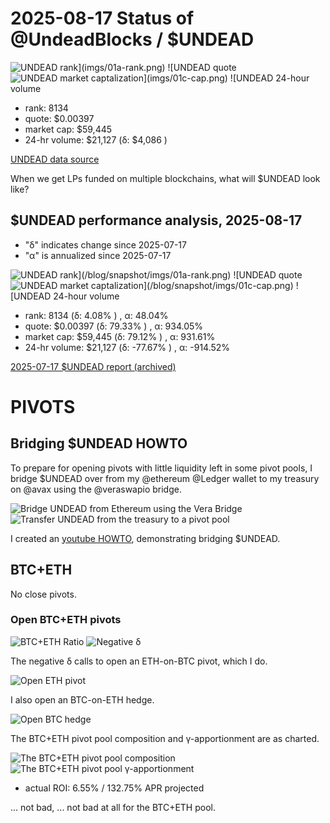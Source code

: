 # 2025-08-17 Status of @UndeadBlocks / $UNDEAD 

![$UNDEAD rank](imgs/01a-rank.png) 
![$UNDEAD quote](imgs/01b-quote.png) 
![$UNDEAD market captalization](imgs/01c-cap.png) 
![$UNDEAD 24-hour volume](imgs/01d-vol.png) 

* rank: 8134 
* quote: $0.00397 
* market cap: $59,445 
* 24-hr volume: $21,127 (δ: $4,086 ) 


[UNDEAD data source](https://www.coingecko.com/en/coins/undead-blocks) 



When we get LPs funded on multiple blockchains, what will $UNDEAD look like? 

## $UNDEAD performance analysis, 2025-08-17 

* "δ" indicates change since 2025-07-17 
* "α" is annualized since 2025-07-17 

![$UNDEAD rank](/blog/snapshot/imgs/01a-rank.png) 
![$UNDEAD quote](/blog/snapshot/imgs/01b-quote.png) 
![$UNDEAD market captalization](/blog/snapshot/imgs/01c-cap.png) 
![$UNDEAD 24-hour volume](/blog/snapshot/imgs/01d-vol.png) 

* rank: 8134 (δ: 4.08% ) , α: 48.04% 
* quote: $0.00397 (δ: 79.33% ) , α: 934.05% 
* market cap: $59,445 (δ: 79.12% ) , α: 931.61% 
* 24-hr volume: $21,127 (δ: -77.67% ) , α: -914.52% 

[2025-07-17 $UNDEAD report (archived)](https://github.com/pivoteur/biz/tree/main/blog/snapshot) 

# PIVOTS

## Bridging $UNDEAD HOWTO

To prepare for opening pivots with little liquidity left in some pivot pools, I bridge $UNDEAD over from my @ethereum @Ledger wallet to my treasury on @avax using the @veraswapio bridge.

![Bridge UNDEAD from Ethereum using the Vera Bridge](imgs/03a-bridge.png)
![Transfer UNDEAD from the treasury to a pivot pool](imgs/03b-xfer.png)

I created an [youtube HOWTO](https://x.com/pivocateur/status/1957223276775915766), demonstrating bridging $UNDEAD.

## BTC+ETH 




No close pivots. 











### Open BTC+ETH pivots 

![BTC+ETH Ratio](imgs/04a-ratio.png) 
![Negative δ](imgs/04b-delta.png) 

The negative δ calls to open an ETH-on-BTC pivot, which I do. 

![Open ETH pivot](imgs/04c-open-eth-pivot.png) 

I also open an BTC-on-ETH hedge. 

![Open BTC hedge](imgs/04d-open-btc-hedge.png) 





The BTC+ETH pivot pool composition and γ-apportionment are as charted. 

![The BTC+ETH pivot pool composition](imgs/05a-comp.png) 
![The BTC+ETH pivot pool γ-apportionment](imgs/05b-apport.png) 

* actual ROI: 6.55% / 132.75% APR projected

... not bad, ... not bad at all for the BTC+ETH pool.

